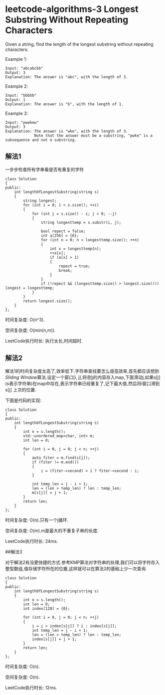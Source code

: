 # leetcode-algorithms-3 Longest Substring Without Repeating Characters

Given a string, find the length of the longest substring without repeating characters.

Example 1:
```
Input: "abcabcbb"
Output: 3 
Explanation: The answer is "abc", with the length of 3. 
```
Example 2:
```
Input: "bbbbb"
Output: 1
Explanation: The answer is "b", with the length of 1.
```
Example 3:
```
Input: "pwwkew"
Output: 3
Explanation: The answer is "wke", with the length of 3. 
             Note that the answer must be a substring, "pwke" is a subsequence and not a substring.
```

## 解法1

一步步检查所有字串看是否有重复的字符
```
class Solution
{
public:
    int lengthOfLongestSubstring(string s)
    {       
        string longest;
        for (int i = 0; i < s.size(); ++i)
        {
            for (int j = s.size() - i; j > 0; --j)
            {
                string longesttemp = s.substr(i, j);
                
                bool repect = false;
                int a[256] = {0};
                for (int n = 0; n < longesttemp.size(); ++n)
                {
                    int x = longesttemp[n];
                    ++a[x];
                    if (a[x] > 1)
                    {
                        repect = true;
                        break;   
                    }
                }
                if (!repect && (longesttemp.size() > longest.size())) longest = longesttemp;
            } 
        }
        return longest.size();
    }
};
```
时间复杂度: O(n^3).

空间复杂度: O(min(n,m)).

LeetCode执行时长: 执行太长,时间超时.

## 解法2

解法1的时间复杂度太高了,效率低下.字符串查找要怎么提高效率,首先都应该想到*Sliding Window*算法.设定一个窗口[i, j],将i到j的内容存入map,下面滑动j,如果s[j] (s表示字符串)在map中存在,表示字符串已经重复了,记下最大值,然后将i窗口滑到s[j]
上次的位置.

下面是代码的实现:
```
class Solution
{
public:
    int lengthOfLongestSubstring(string s)
    {       
        int n = s.length();
        std::unordered_map<char, int> m;
        int len = 0;
        
        for (int i = 0, j = 0; j < n; ++j)
        {
            auto fiter = m.find(s[j]);
            if (fiter != m.end())
            {
                i = (fiter->second) > i ? fiter->second : i;
            }
                
            int temp_len = j - i + 1;
            len = (len > temp_len) ? len : temp_len;
            m[s[j]] = j + 1;
        }
        return len;
    }
};
```
时间复杂度: O(n).只有一个j循环.

空间复杂度: O(m).m是最大的不重复子串的长度.

LeetCode执行时长: 24ms.

##解法3

对于解法2有没更快捷的方式.参考KMP算法对字符串的处理,我们可以将字符存入整型数组,值存储字符所在的位置,这样就可以在算法2的基础上少一次查询.
```
class Solution
{
public:
    int lengthOfLongestSubstring(string s)
    {       
        int n = s.length();
        int len = 0;
        int index[128] = {0};
        
        for (int i = 0, j = 0; j < n; ++j)
        {
            i = i > index[s[j]] ? i : index[s[j]];
            int temp_len = j - i + 1;
            len = (len > temp_len) ? len : temp_len; 
            index[s[j]] = j + 1;        
        }
        return len;
    }
};
```
时间复杂度: O(n).

空间复杂度: O(n).

LeetCode执行时长: 12ms.